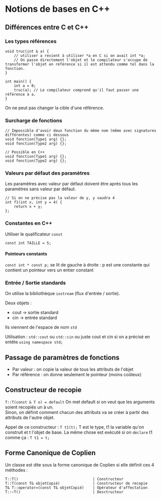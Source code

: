 # Notions de bases en C++

## Différences entre C et C++

### Les types références 

```
void truc(int & a) {
    // utiliser a revient à utiliser *a en C si on avait int *a;
    // On passe directement l'objet et le compilateur s'occupe de transformer l'objet en référence si il est attendu comme tel dans la fonction.
}

int main() {
    int a = 0;
    truc(a); // Le compilateur comprend qu'il faut passer une référence à a.
}
```

On ne peut pas changer la cible d'une référence.

### Surcharge de fonctions

```{C}
// Impossible d'avoir deux fonction du même nom (même avec signatures différentes) comme ci dessous
void fonction(Type1 arg) {};
void fonction(Type2 arg) {};
```

```{C++}
// Possible en C++
void fonction(Type1 arg) {};
void fonction(Type2 arg) {};
```

### Valeurs par défaut des paramètres

Les paramètres avec valeur par défaut doivent être après tous les paramètres sans valeur par défaut.

```
// Si on ne précise pas la valeur de y, y vaudra 4
int f1(int x, int y = 4) { 
    return x + y;
};
```

### Constantes en C++

Utiliser le qualificateur `const`

```
const int TAILLE = 5;
```

#### Pointeurs constants

`const int * const p;` se lit de gauche à droite : p est une constante qui contient un pointeur vers un entier constant

### Entrée / Sortie standards

On utilise la bibliothèque `iostream` (flux d'entrée / sortie). 

Deux objets : 
- cout -> sortie standard
- cin -> entrée standard

Ils viennent de l'espace de nom `std`

Utilisation : `std::cout` ou `std::cin` ou juste cout et cin si on a précisé en entête `using namespace std;`

## Passage de paramètres de fonctions

- Par valeur : on copie la valeur de tous les attributs de l'objet
- Par référence : on donne seulement le pointeur (moins coûteux)

## Constructeur de recopie

`T::T(const & T o) = default` 
On met default si on veut que les arguments soient recopiés un à un.  
Sinon, on définit comment chacun des attributs va se créer à partir des attributs de l'autre objet.  

Appel de ce constructeur : `T t1(t);` T est le type, t1 la variable qu'on construit et t l'objet de base.
La même chose est exécuté si on `déclare` t1 comme ça : `T t1 = t;`

## Forme Canonique de Coplien

Un classe est dite sous la forme canonique de Coplien si elle définit ces 4 méthodes :
```
T::T()                                  | Constructeur
T::T(const T& objetCopié)               | Constructeur de recopie
T& T::operator=(const T& objetCopié)    | Opérateur d'affectation
T::~T()                                 | Desctructeur
```
